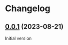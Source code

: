 # Changelog

## [0.0.1](https://github.com/sergeiivankov/naidoc/commit/c85e2e206eae3fc12c11d9f7f415dbf942ed1c38) (2023-08-21)

Initial version